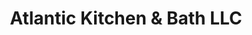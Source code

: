 ---
title: "Atlantic Kitchen & Bath LLC"
url: /lewes/atlantic-kitchen-and-bath-llc/
shop: kitchen
---